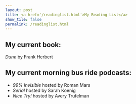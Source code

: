```yaml
---
layout: post
title: <a href='/readinglist.html'>My Reading List</a>
show_tile: false
permalink: /readinglist.html
---
```


## My current book:

*Dune* by Frank Herbert

## My current morning bus ride podcasts:

- *99% Invisible* hosted by Roman Mars  
- *Serial* hosted by Sarah Koenig  
- *Nice Try!* hosted by Avery Trufelman  
